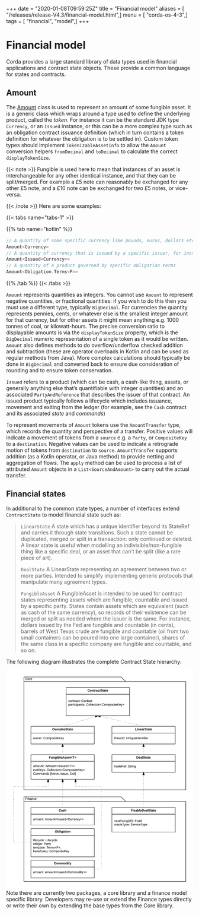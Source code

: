 +++
date = "2020-01-08T09:59:25Z"
title = "Financial model"
aliases = [ "/releases/release-V4.3/financial-model.html",]
menu = [ "corda-os-4-3",]
tags = [ "financial", "model",]
+++



# Financial model

Corda provides a large standard library of data types used in financial applications and contract state objects.
            These provide a common language for states and contracts.


## Amount

The [Amount](api/kotlin/corda/net.corda.core.contracts/-amount/index.html) class is used to represent an amount of
                some fungible asset. It is a generic class which wraps around a type used to define the underlying product, called
                the *token*. For instance it can be the standard JDK type `Currency`, or an `Issued` instance, or this can be
                a more complex type such as an obligation contract issuance definition (which in turn contains a token definition
                for whatever the obligation is to be settled in). Custom token types should implement `TokenizableAssetInfo` to allow the
                `Amount` conversion helpers `fromDecimal` and `toDecimal` to calculate the correct `displayTokenSize`.


{{< note >}}
Fungible is used here to mean that instances of an asset is interchangeable for any other identical instance,
                    and that they can be split/merged. For example a £5 note can reasonably be exchanged for any other £5 note, and
                    a £10 note can be exchanged for two £5 notes, or vice-versa.

{{< /note >}}
Here are some examples:


{{< tabs name="tabs-1" >}}


{{% tab name="kotlin" %}}
```kotlin
// A quantity of some specific currency like pounds, euros, dollars etc.
Amount<Currency>
// A quantity of currency that is issued by a specific issuer, for instance central bank vs other bank dollars
Amount<Issued<Currency>>
// A quantity of a product governed by specific obligation terms
Amount<Obligation.Terms<P>>
```
{{% /tab %}}
{{< /tabs >}}

`Amount` represents quantities as integers. You cannot use `Amount` to represent negative quantities,
                or fractional quantities: if you wish to do this then you must use a different type, typically `BigDecimal`.
                For currencies the quantity represents pennies, cents, or whatever else is the smallest integer amount for that currency,
                but for other assets it might mean anything e.g. 1000 tonnes of coal, or kilowatt-hours. The precise conversion ratio
                to displayable amounts is via the `displayTokenSize` property, which is the `BigDecimal` numeric representation of
                a single token as it would be written. `Amount` also defines methods to do overflow/underflow checked addition and subtraction
                (these are operator overloads in Kotlin and can be used as regular methods from Java). More complex calculations should typically
                be done in `BigDecimal` and converted back to ensure due consideration of rounding and to ensure token conservation.

`Issued` refers to a product (which can be cash, a cash-like thing, assets, or generally anything else that’s
                quantifiable with integer quantities) and an associated `PartyAndReference` that describes the issuer of that contract.
                An issued product typically follows a lifecycle which includes issuance, movement and exiting from the ledger (for example,
                see the `Cash` contract and its associated *state* and *commands*)

To represent movements of `Amount` tokens use the `AmountTransfer` type, which records the quantity and perspective
                of a transfer. Positive values will indicate a movement of tokens from a `source` e.g. a `Party`, or `CompositeKey`
                to a `destination`. Negative values can be used to indicate a retrograde motion of tokens from `destination`
                to `source`. `AmountTransfer` supports addition (as a Kotlin operator, or Java method) to provide netting
                and aggregation of flows. The `apply` method can be used to process a list of attributed `Amount` objects in a
                `List<SourceAndAmount>` to carry out the actual transfer.


## Financial states

In additional to the common state types, a number of interfaces extend `ContractState` to model financial state such as:

> 
> 
> 
> `LinearState`
> A state which has a unique identifier beyond its StateRef and carries it through state transitions.
>                                 Such a state cannot be duplicated, merged or split in a transaction: only continued or deleted. A linear state is
>                                 useful when modelling an indivisible/non-fungible thing like a specific deal, or an asset that can’t be
>                                 split (like a rare piece of art).
> 
> 
> `DealState`
> A LinearState representing an agreement between two or more parties. Intended to simplify implementing generic
>                                 protocols that manipulate many agreement types.
> 
> 
> `FungibleAsset`
> A FungibleAsset is intended to be used for contract states representing assets which are fungible, countable and issued by a
>                                 specific party. States contain assets which are equivalent (such as cash of the same currency), so records of their existence
>                                 can be merged or split as needed where the issuer is the same. For instance, dollars issued by the Fed are fungible and
>                                 countable (in cents), barrels of West Texas crude are fungible and countable (oil from two small containers can be poured into one large
>                                 container), shares of the same class in a specific company are fungible and countable, and so on.

The following diagram illustrates the complete Contract State hierarchy:

![financialContractStateModel](resources/financialContractStateModel.png "financialContractStateModel")Note there are currently two packages, a core library and a finance model specific library.
                Developers may re-use or extend the Finance types directly or write their own by extending the base types from the Core library.


